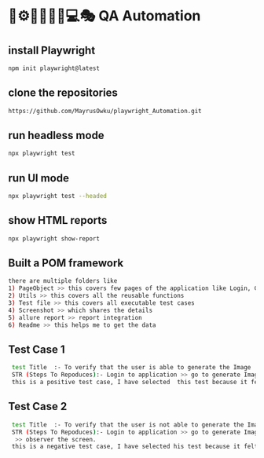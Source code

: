 # 🤖⚙️🔧🦾👩‍💻💻🎭 QA Automation


## install Playwright 

```sh
npm init playwright@latest
```
## clone the repositories

```sh
https://github.com/MayrusOwku/playwright_Automation.git
```

## run headless mode 

```sh
npx playwright test
```

## run UI mode 

```sh
npx playwright test --headed
```

## show HTML reports

```sh
npx playwright show-report
```

## Built a POM framework 
```sh
there are multiple folders like 
1) PageObject >> this covers few pages of the application like Login, Generate Image.
2) Utils >> this covers all the reusable functions 
3) Test file >> this covers all executable test cases 
4) Screenshot >> which shares the details 
5) allure report >> report integration 
6) Readme >> this helps me to get the data 
```

## Test Case 1
```sh
 test Title  :- To verify that the user is able to generate the Image 
 STR (Steps To Repoduces):- Login to application >> go to generate Image >> fill the required details >> click on generate Image with 2 tokens>> observer the screen.
 this is a positive test case, I have selected  this test because it felt that most reusable at the time of regression 
```

## Test Case 2
```sh
 test Title  :- To verify that the user is not able to generate the Image and able to see check the error mesages.
 STR (Steps To Repoduces):- Login to application >> go to generate Image >> fill the required details >> click on generate Image with 32 tokens 
  >> observer the screen.
 this is a negative test case, I have selected his test because it felt that most reusable at the time of regression and able to find the error messages.
```
